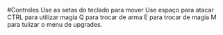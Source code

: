 #Controles
Use as setas do teclado para mover
Use espaço para atacar
CTRL para utilizar magia
Q para trocar de arma
E para trocar de magia
M para tulizar o menu de upgrades. 
